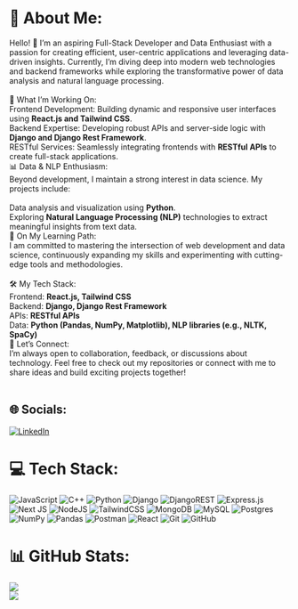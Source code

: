 # 💫 About Me:
Hello! 👋 I’m an aspiring Full-Stack Developer and Data Enthusiast with a passion for creating efficient, user-centric applications and leveraging data-driven insights. Currently, I’m diving deep into modern web technologies and backend frameworks while exploring the transformative power of data analysis and natural language processing.<br><br>🌟 What I’m Working On:<br>Frontend Development: Building dynamic and responsive user interfaces using <b>React.js and Tailwind CSS</b>.<br>Backend Expertise: Developing robust APIs and server-side logic with <b>Django and Django Rest Framework</b>.<br>RESTful Services: Seamlessly integrating frontends with <b>RESTful APIs</b>  to create full-stack applications.<br>📊 Data & NLP Enthusiasm:<br>Beyond development, I maintain a strong interest in data science. My projects include:<br><br>Data analysis and visualization using <b>Python</b>.<br>Exploring <b>Natural Language Processing (NLP)</b> technologies to extract meaningful insights from text data.<br>🌱 On My Learning Path:<br>I am committed to mastering the intersection of web development and data science, continuously expanding my skills and experimenting with cutting-edge tools and methodologies.<br><br>🛠️ My Tech Stack:<br>Frontend: <strong>React.js, Tailwind CSS</strong><br>Backend: <strong>Django, Django Rest Framework</strong><br>APIs: <strong>RESTful APIs</strong><br>Data: <strong>Python (Pandas, NumPy, Matplotlib), NLP libraries (e.g., NLTK, SpaCy)</strong><br>🚀 Let’s Connect:<br>I’m always open to collaboration, feedback, or discussions about technology. Feel free to check out my repositories or connect with me to share ideas and build exciting projects together!<br><br>


## 🌐 Socials:
[![LinkedIn](https://img.shields.io/badge/LinkedIn-%230077B5.svg?logo=linkedin&logoColor=white)](https://linkedin.com/in/nikos-zoros) 

# 💻 Tech Stack:
![JavaScript](https://img.shields.io/badge/javascript-%23323330.svg?style=plastic&logo=javascript&logoColor=%23F7DF1E) ![C++](https://img.shields.io/badge/c++-%2300599C.svg?style=plastic&logo=c%2B%2B&logoColor=white) ![Python](https://img.shields.io/badge/python-3670A0?style=plastic&logo=python&logoColor=ffdd54) ![Django](https://img.shields.io/badge/django-%23092E20.svg?style=plastic&logo=django&logoColor=white) ![DjangoREST](https://img.shields.io/badge/DJANGO-REST-ff1709?style=plastic&logo=django&logoColor=white&color=ff1709&labelColor=gray) ![Express.js](https://img.shields.io/badge/express.js-%23404d59.svg?style=plastic&logo=express&logoColor=%2361DAFB) ![Next JS](https://img.shields.io/badge/Next-black?style=plastic&logo=next.js&logoColor=white) ![NodeJS](https://img.shields.io/badge/node.js-6DA55F?style=plastic&logo=node.js&logoColor=white) ![TailwindCSS](https://img.shields.io/badge/tailwindcss-%2338B2AC.svg?style=plastic&logo=tailwind-css&logoColor=white) ![MongoDB](https://img.shields.io/badge/MongoDB-%234ea94b.svg?style=plastic&logo=mongodb&logoColor=white) ![MySQL](https://img.shields.io/badge/mysql-4479A1.svg?style=plastic&logo=mysql&logoColor=white) ![Postgres](https://img.shields.io/badge/postgres-%23316192.svg?style=plastic&logo=postgresql&logoColor=white) ![NumPy](https://img.shields.io/badge/numpy-%23013243.svg?style=plastic&logo=numpy&logoColor=white) ![Pandas](https://img.shields.io/badge/pandas-%23150458.svg?style=plastic&logo=pandas&logoColor=white) ![Postman](https://img.shields.io/badge/Postman-FF6C37?style=plastic&logo=postman&logoColor=white) ![React](https://img.shields.io/badge/react-%2320232a.svg?style=plastic&logo=react&logoColor=%2361DAFB) ![Git](https://img.shields.io/badge/git-%23F05033.svg?style=plastic&logo=git&logoColor=white) ![GitHub](https://img.shields.io/badge/github-%23121011.svg?style=plastic&logo=github&logoColor=white)
# 📊 GitHub Stats:
![](https://github-readme-streak-stats.herokuapp.com/?user=NikosZoros3533&theme=dark&hide_border=false)<br/>
![](https://github-readme-stats.vercel.app/api/top-langs/?username=NikosZoros3533&theme=dark&hide_border=false&include_all_commits=true&count_private=true&layout=compact)

<!-- Proudly created with GPRM ( https://gprm.itsvg.in ) -->
